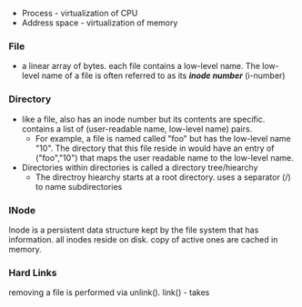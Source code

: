 - Process - virtualization of CPU
- Address space - virtualization of memory 

### File
- a linear array of bytes. each file contains a low-level name. The low-level name of a file is often referred to as its ***inode number*** (i-number) 
### Directory
- like a file, also has an inode number but its contents are specific. contains a list of (user-readable name, low-level name) pairs.
	- For example, a file is named called "foo" but has the low-level name "10". The directory that this file reside in would have an entry of ("foo","10") that maps the user readable name to the low-level name. 
- Directories within directories is called a directory tree/hiearchy
	- The directroy hiearchy starts at a root directory. uses a separator (/) to name subdirectories

### INode
Inode is a persistent data structure kept by the file system that has information. all inodes reside on disk. copy of active ones are cached in memory. 


### Hard Links
removing a file is performed via unlink().
link() - takes 